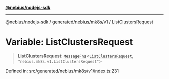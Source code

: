 [**@nebius/nodejs-sdk**](../../../../../README.md)

***

[@nebius/nodejs-sdk](../../../../../README.md) / [generated/nebius/mk8s/v1](../README.md) / ListClustersRequest

# Variable: ListClustersRequest

> **ListClustersRequest**: [`MessageFns`](../../../../../runtime/protos/core/interfaces/MessageFns.md)\<[`ListClustersRequest`](../interfaces/ListClustersRequest.md), `"nebius.mk8s.v1.ListClustersRequest"`\>

Defined in: src/generated/nebius/mk8s/v1/index.ts:231
